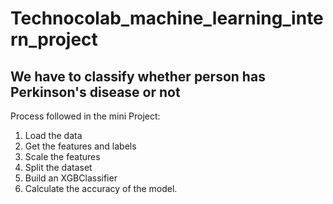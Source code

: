 # Technocolab_machine_learning_intern_project

## We have to classify whether person has Perkinson's disease or not

Process followed in the mini Project:
  1. Load the data
  2. Get the features and labels
  3. Scale the features 
  4. Split the dataset 
  5. Build an XGBClassifier
  6. Calculate the accuracy of the model.
